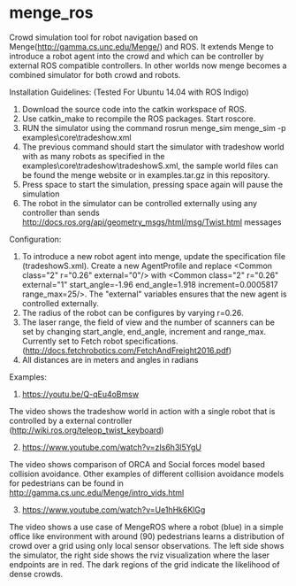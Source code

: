 # menge_ros
Crowd simulation tool for robot navigation based on Menge(http://gamma.cs.unc.edu/Menge/) and ROS.
It extends Menge to introduce a robot agent into the crowd and which can be controller by external ROS compatible controllers. In other worlds now menge becomes a combined simulator for both crowd and robots.

Installation Guidelines: (Tested For Ubuntu 14.04 with ROS Indigo)

1. Download the source code into the catkin workspace of ROS.
2. Use catkin\_make to recompile the ROS packages. Start roscore.
3. RUN the simulator using the command rosrun menge\_sim menge\_sim -p examples\core\tradeshow.xml
4. The previous command should start the simulator with tradeshow world with as many robots as specified in the examples\core\tradeshow\tradeshowS.xml, the sample world files can be found the menge website or in examples.tar.gz in this repository.
5. Press space to start the simulation, pressing space again will pause the simulation
6. The robot in the simulator can be controlled externally using any controller than sends http://docs.ros.org/api/geometry_msgs/html/msg/Twist.html messages


Configuration:

1. To introduce a new robot agent into menge, update the specification file (tradeshowS.xml). Create a new AgentProfile and 
replace  \<Common class="2" r="0.26" external="0"/> with \<Common class="2" r="0.26" external="1" start_angle=-1.96 end_angle=1.918 increment=0.0005817 range_max=25/>. The "external" variables ensures that the new agent is controlled externally.
2. The radius of the robot can be configures by varying r=0.26. 
3. The laser range, the field of view and the number of scanners can be set by changing start_angle, end_angle, increment and range_max. Currently set to Fetch robot specifications. (http://docs.fetchrobotics.com/FetchAndFreight2016.pdf)
4. All distances are in meters and angles in radians

Examples:
1. https://youtu.be/Q-qEu4oBmsw

The video shows the tradeshow world in action with a single robot that is controlled by a external controller (http://wiki.ros.org/teleop_twist_keyboard)

2. https://www.youtube.com/watch?v=zIs6h3l5YgU

The video shows comparison of ORCA and Social forces model based collision avoidance. Other examples of different collision avoidance models for pedestrians can be found in http://gamma.cs.unc.edu/Menge/intro_vids.html

3. https://www.youtube.com/watch?v=Ue1hHk6KlGg

The video shows a use case of MengeROS where a robot (blue) in a simple office like environment with around (90) pedestrians learns a distribution of crowd over a grid using only local sensor observations. The left side shows the simulator, the right side shows the rviz visualization where the laser endpoints are in red. The dark regions of the grid indicate the likelihood of dense crowds.
